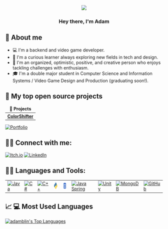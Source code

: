<div align="center">
  <a href="#"><img width="50%" height="auto" src="https://plus.unsplash.com/premium_photo-1720287601920-ee8c503af775?q=80&w=2070&auto=format&fit=crop&ixlib=rb-4.0.3&ixid=M3wxMjA3fDB8MHxwaG90by1wYWdlfHx8fGVufDB8fHx8fA%3D%3D" /></a>
</div>


<h3 align="center"><strong>Hey there, I'm Adam</strong></h3>



## 📖 About me

* 💻 I'm a backend and video game developer.
* 🧠 I'm a curious learner always exploring new fields in tech and design.
* 🌟 I'm an organized, optimistic, positive, and creative person who enjoys tackling challenges with enthusiasm.
* 🎓 I'm a double major student in Computer Science and Information Systems / Video Game Design and Production (graduating soon!).

## 📘 My top open source projects

<table>
  <thead align="center">
    <tr border: none;>
      <td><b>📘 Projects</b></td>
    </tr>
  </thead>
  <tbody>
    <tr>
      <td><a href="https://github.com/adamblin/ColorShifter"><b>ColorShifter</b></a></td>
    </tr>
  </tbody>
</table>


<p align="left">
  <a href="https://github.com/adamblin?tab=repositories"><img alt="Portfolio" title="Portfolio" src="https://img.shields.io/badge/-More%20Repos-black?style=for-the-badge&logo=addthis&logoColor=white"/></a>
</p>

## 🙋‍♂️ Connect with me:

<p align="left">
  <a href="https://adamblin.itch.io/"><img alt="Itch.io" title="Itch.io" src="https://img.shields.io/badge/-Itch.io-FF0000?style=for-the-badge&logo=itch.io&logoColor=white"/></a>
  <a href="https://www.linkedin.com/in/adam-benitez/"><img alt="LinkedIn" title="LinkedIn" src="https://img.shields.io/badge/-LinkedIn-0077B5?style=for-the-badge&logo=linkedin&logoColor=white"/></a>
</p>




## 👨‍💻 Languages and Tools:

<table>
    <tbody>
        <tr>
            <td><a href="#"><img alt="Java" title="Java" height="28px"
                        src="https://img.icons8.com/color/48/000000/java-coffee-cup-logo.png" /></a></td>
            <td><a href="#"><img alt="C#" title="C#" height="28px"
                        src="https://img.icons8.com/color/48/000000/c-sharp-logo.png" /></a></td>
            <td><a href="#"><img alt="C++" title="C++" height="28px"
                        src="https://img.icons8.com/color/48/000000/c-plus-plus-logo.png" /></a></td>
            <td><a href="#"><img alt="Python" title="Python" height="28px"
                        src="https://raw.githubusercontent.com/github/explore/80688e429a7d4ef2fca1e82350fe8e3517d3494d/topics/python/python.png" /></a></td>
            <td><a href="#"><img alt="SQL" title="SQL" height="28px"
                        src="https://raw.githubusercontent.com/github/explore/80688e429a7d4ef2fca1e82350fe8e3517d3494d/topics/sql/sql.png" /></a></td>
            <td><a href="#"><img alt="Java Spring" title="Java Spring" height="28px"
                        src="https://img.icons8.com/color/48/000000/spring-logo.png" /></a></td>
            <td><a href="#"><img alt="Unity" title="Unity" height="28px"
                        src="https://img.icons8.com/ios-filled/50/000000/unity.png" /></a></td>
            <td><a href="#"><img alt="MongoDB" title="MongoDB" height="28px"
                        src="https://img.icons8.com/color/48/000000/mongodb.png" /></a></td>
            <td><a href="#"><img alt="GitHub" title="GitHub" height="28px"
                        src="https://i.imgur.com/DZgetVv.png" /></a></td>
        </tr>
    </tbody>
</table>



<!-- https://github.com/gautamkrishnar/blog-post-workflow -->


## 📈 💻 Most Used Languages

<a href="https://github.com/anuraghazra/github-readme-stats">
  <img alt="adamblin's Top Languages" src="https://github-readme-stats.vercel.app/api/top-langs/?username=adamblin&langs_count=10&layout=compact" />
</a>

  
